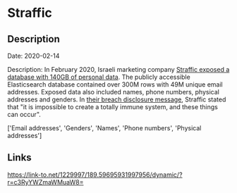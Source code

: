 # Straffic

## Description

Date: 2020-02-14

Description:
In February 2020, Israeli marketing company <a href="https://www.databreachtoday.com/israeli-marketing-company-exposes-contacts-database-a-13785" target="_blank" rel="noopener">Straffic exposed a database with 140GB of personal data</a>. The publicly accessible Elasticsearch database contained over 300M rows with 49M unique email addresses. Exposed data also included names, phone numbers, physical addresses and genders. In <a href="https://straffic.io/updates.php" target="_blank" rel="noopener">their breach disclosure message</a>, Straffic stated that &quot;it is impossible to create a totally immune system, and these things can occur&quot;.


['Email addresses', 'Genders', 'Names', 'Phone numbers', 'Physical addresses']

## Links

https://link-to.net/1229997/189.59695931997956/dynamic/?r=c3RyYWZmaWMuaW8=